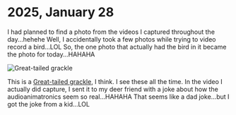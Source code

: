 # 2025, January 28

I had planned to find a photo from the videos I captured throughout the day...hehehe Well, I accidentally took a few photos while trying to video record a bird...LOL So, the one photo that actually had the bird in it became the photo for today...HAHAHA

![Great-tailed grackle](/photos/photo-a-day/2025/01/media/IMG_5476.jpeg)

This is a [Great-tailed grackle](https://en.wikipedia.org/wiki/Great-tailed_grackle), I think. I see these all the time. In the video I actually did capture, I sent it to my deer friend with a joke about how the audioanimatronics seem so real...HAHAHA That seems like a dad joke...but I got the joke from a kid...LOL